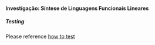 #### Investigação: Síntese de Linguagens Funcionais Lineares

##### Testing

Please reference [how to test](https://github.com/alt-romes/slfl/blob/master/STLC/tests/how-to-test.md)
